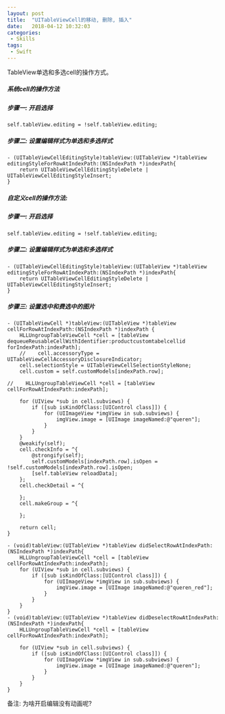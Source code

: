 ```yaml
---
layout: post
title:  "UITableViewCell的移动, 删除, 插入"
date:   2018-04-12 10:32:03
categories:
 - Skills
tags:
 - Swift
---
```


TableView单选和多选cell的操作方式。

##### 系统cell的操作方法

##### 步骤一: 开启选择

	self.tableView.editing = !self.tableView.editing;

##### 步骤二: 设置编辑样式为单选和多选样式

	- (UITableViewCellEditingStyle)tableView:(UITableView *)tableView editingStyleForRowAtIndexPath:(NSIndexPath *)indexPath{
	    return UITableViewCellEditingStyleDelete | UITableViewCellEditingStyleInsert;
	}

##### 自定义cell的操作方法:
##### 步骤一: 开启选择

	self.tableView.editing = !self.tableView.editing;

##### 步骤二: 设置编辑样式为单选和多选样式

	- (UITableViewCellEditingStyle)tableView:(UITableView *)tableView editingStyleForRowAtIndexPath:(NSIndexPath *)indexPath{
	    return UITableViewCellEditingStyleDelete | UITableViewCellEditingStyleInsert;
	}

##### 步骤三: 设置选中和费选中的图片

	- (UITableViewCell *)tableView:(UITableView *)tableView cellForRowAtIndexPath:(NSIndexPath *)indexPath {
	    HLLUngroupTableViewCell *cell = [tableView dequeueReusableCellWithIdentifier:productcustomtabelcellid forIndexPath:indexPath];
	    //    cell.accessoryType = UITableViewCellAccessoryDisclosureIndicator;
	    cell.selectionStyle = UITableViewCellSelectionStyleNone;
	    cell.custom = self.customModels[indexPath.row];
	    
	//    HLLUngroupTableViewCell *cell = [tableView cellForRowAtIndexPath:indexPath];
	    
	    for (UIView *sub in cell.subviews) {
	        if ([sub isKindOfClass:[UIControl class]]) {
	            for (UIImageView *imgView in sub.subviews) {
	                imgView.image = [UIImage imageNamed:@"queren"];
	            }
	        }
	    }
	    @weakify(self);
	    cell.checkInfo = ^{
	        @strongify(self);
	        self.customModels[indexPath.row].isOpen = !self.customModels[indexPath.row].isOpen;
	        [self.tableView reloadData];
	    };
	    cell.checkDetail = ^{
	        
	    };
	    cell.makeGroup = ^{
	        
	    };
	    
	    return cell;
	}
	
	- (void)tableView:(UITableView *)tableView didSelectRowAtIndexPath:(NSIndexPath *)indexPath{
	    HLLUngroupTableViewCell *cell = [tableView cellForRowAtIndexPath:indexPath];
	    for (UIView *sub in cell.subviews) {
	        if ([sub isKindOfClass:[UIControl class]]) {
	            for (UIImageView *imgView in sub.subviews) {
	                imgView.image = [UIImage imageNamed:@"queren_red"];
	            }
	        }
	    }   
	}
	- (void)tableView:(UITableView *)tableView didDeselectRowAtIndexPath:(NSIndexPath *)indexPath{
	    HLLUngroupTableViewCell *cell = [tableView cellForRowAtIndexPath:indexPath];
	
	    for (UIView *sub in cell.subviews) {
	        if ([sub isKindOfClass:[UIControl class]]) {
	            for (UIImageView *imgView in sub.subviews) {
	                imgView.image = [UIImage imageNamed:@"queren"];
	            }
	        }
	    }
	}



备注: 为啥开启编辑没有动画呢?